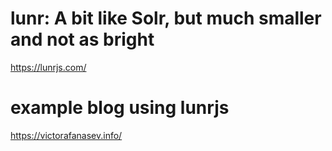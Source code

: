 
# lunr: A bit like Solr, but much smaller and not as bright
https://lunrjs.com/

# example blog using lunrjs
https://victorafanasev.info/


